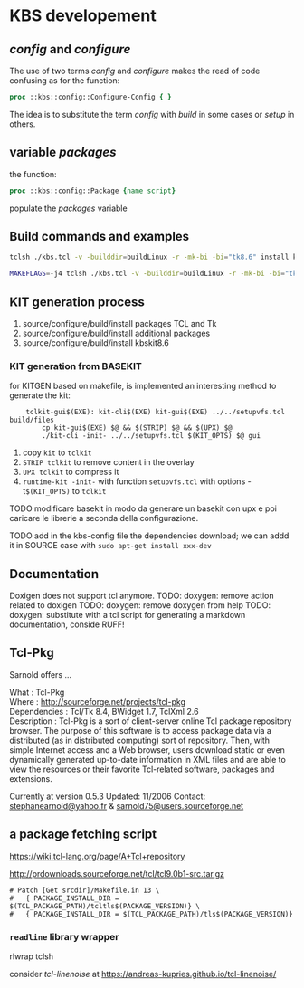 # KBS developement

## *config* and *configure*

The use of two terms *config* and *configure* makes the read of code confusing as for the function:
```tcl
proc ::kbs::config::Configure-Config { }
```
The idea is to substitute the term *config* with *build* in some cases or *setup* in others. 


## variable *packages*

the function:
```tcl
proc ::kbs::config::Package {name script} 
```
populate the *packages* variable


## Build commands and examples

```bash
tclsh ./kbs.tcl -v -builddir=buildLinux -r -mk-bi -bi="tk8.6" install kbskit8.6
```

```bash
MAKEFLAGS=-j4 tclsh ./kbs.tcl -v -builddir=buildLinux -r -mk-bi -bi="tk8.6 tls1.7.22 tcllib1.21" install kbskit8.6
```

## KIT generation process

1. source/configure/build/install packages TCL and Tk
2. source/configure/build/install additional packages
3. source/configure/build/install kbskit8.6

### KIT generation from BASEKIT
for KITGEN based on makefile, is implemented an interesting method to generate the kit:

```
    tclkit-gui$(EXE): kit-cli$(EXE) kit-gui$(EXE) ../../setupvfs.tcl build/files
        cp kit-gui$(EXE) $@ && $(STRIP) $@ && $(UPX) $@
        ./kit-cli -init- ../../setupvfs.tcl $(KIT_OPTS) $@ gui
```
1. copy `kit` to `tclkit`
2. `STRIP tclkit` to remove content in the overlay
3. `UPX tclkit` to compress it
4. `runtime-kit -init-`  with function `setupvfs.tcl` with options - t`$(KIT_OPTS)` to `tclkit`

TODO modificare basekit in modo da generare un basekit con upx e poi caricare le librerie a seconda della configurazione.

TODO add in the kbs-config file the dependencies download; we can addd it in SOURCE case with `sudo apt-get install xxx-dev`



## Documentation
Doxigen does not support tcl anymore.
TODO: doxygen: remove action related to doxigen
TODO: doxygen: remove doxygen from help
TODO: doxygen: substitute with a tcl script for generating a markdown documentation, conside RUFF!

## Tcl-Pkg

Sarnold offers ...

What : Tcl-Pkg  
Where : http://sourceforge.net/projects/tcl-pkg   
Dependencies : Tcl/Tk 8.4, BWidget 1.7, TclXml 2.6    
Description : Tcl-Pkg is a sort of client-server online Tcl package repository browser. The purpose of this software is to access package data via a distributed (as in distributed computing) sort of repository.
Then, with simple Internet access and a Web browser, users download static or even dynamically generated up-to-date information in XML files and are able to view the resources or their favorite Tcl-related software, packages and extensions.

Currently at version 0.5.3 
Updated: 11/2006
Contact: <stephanearnold@yahoo.fr> & <sarnold75@users.sourceforge.net>

## a package fetching script
https://wiki.tcl-lang.org/page/A+Tcl+repository

http://prdownloads.sourceforge.net/tcl/tcl9.0b1-src.tar.gz

    # Patch [Get srcdir]/Makefile.in 13 \
    #   { PACKAGE_INSTALL_DIR = $(TCL_PACKAGE_PATH)/tcltls$(PACKAGE_VERSION)} \
    #   { PACKAGE_INSTALL_DIR = $(TCL_PACKAGE_PATH)/tls$(PACKAGE_VERSION)}

### `readline` library wrapper
rlwrap tclsh

consider *tcl-linenoise* at https://andreas-kupries.github.io/tcl-linenoise/
